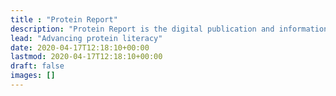 ```yaml
---
title : "Protein Report"
description: "Protein Report is the digital publication and information resource dedicated to advancing the world's understanding of protein"
lead: "Advancing protein literacy"
date: 2020-04-17T12:18:10+00:00
lastmod: 2020-04-17T12:18:10+00:00
draft: false
images: []
---
```



